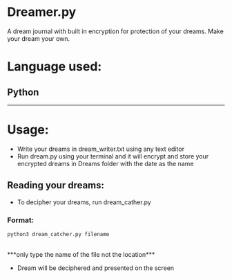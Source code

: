 # Dreamer.py
A dream journal with built in encryption for protection of your dreams. Make your dream your own.

# Language used:
## Python

---
# Usage:
* Write your dreams in dream_writer.txt using any text editor
* Run dream.py using your terminal and it will encrypt and  store your encrypted dreams in Dreams folder with the date as the name

## Reading your dreams:
* To decipher your dreams, run dream_cather.py
### Format: 
```
python3 dream_catcher.py filename
```
 
<br/>
***only type the name of the file not the location***

* Dream will be deciphered and presented on the screen
